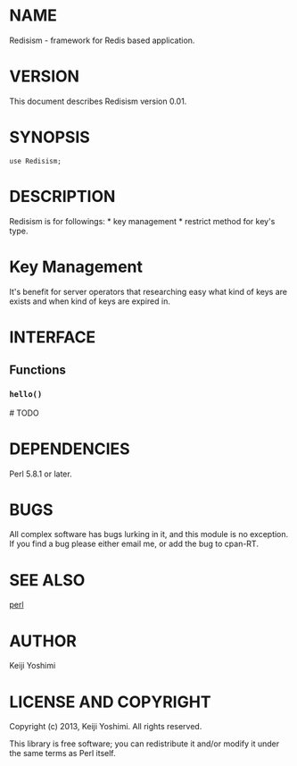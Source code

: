 # NAME

Redisism - framework for Redis based application.

# VERSION

This document describes Redisism version 0.01.

# SYNOPSIS

    use Redisism;

# DESCRIPTION

Redisism is for followings:
 \* key management
 \* restrict method for key's type.

# Key Management

It's benefit for server operators that researching easy what kind of keys are exists and when kind of keys are expired in.

# INTERFACE

## Functions

### `hello()`

\# TODO

# DEPENDENCIES

Perl 5.8.1 or later.

# BUGS

All complex software has bugs lurking in it, and this module is no
exception. If you find a bug please either email me, or add the bug
to cpan-RT.

# SEE ALSO

[perl](http://search.cpan.org/perldoc?perl)

# AUTHOR

Keiji Yoshimi <walf443 at gmail dot com>

# LICENSE AND COPYRIGHT

Copyright (c) 2013, Keiji Yoshimi. All rights reserved.

This library is free software; you can redistribute it and/or modify
it under the same terms as Perl itself.
